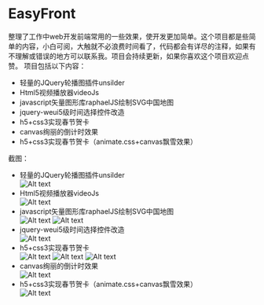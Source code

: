 # EasyFront
整理了工作中web开发前端常用的一些效果，使开发更加简单。这个项目都是些简单的内容，小白可阅，大触就不必浪费时间看了，代码都会有详尽的注释，如果有不理解或错误的地方可以联系我。项目会持续更新，如果你喜欢这个项目欢迎点赞。
项目包括以下内容：
- 轻量的JQuery轮播图插件unsilder
- Html5视频播放器videoJs
- javascript矢量图形库raphaelJS绘制SVG中国地图
- jquery-weui5级时间选择控件改造
- h5+css3实现春节贺卡
- canvas绚丽的倒计时效果
- h5+css3实现春节贺卡（animate.css+canvas飘雪效果）

截图：
- 轻量的JQuery轮播图插件unsilder<br />
![Alt text](https://github.com/hilanmiao/EasyFront/blob/master/unslider/screenhost/1.png)
- Html5视频播放器videoJs<br />
![Alt text](https://github.com/hilanmiao/EasyFront/blob/master/videoJs/screenhost/1.png)
- javascript矢量图形库raphaelJS绘制SVG中国地图<br />
![Alt text](https://github.com/hilanmiao/EasyFront/blob/master/raphael/screenhost/1.png)
![Alt text](https://github.com/hilanmiao/EasyFront/blob/master/raphael/screenhost/2.png)
- jquery-weui5级时间选择控件改造<br />
![Alt text](https://github.com/hilanmiao/EasyFront/blob/master/datetime-picker/screenhost/1.png)
- h5+css3实现春节贺卡<br />
![Alt text](https://github.com/hilanmiao/EasyFront/blob/master/happyNewYear/screenhost/1.png)
![Alt text](https://github.com/hilanmiao/EasyFront/blob/master/happyNewYear/screenhost/2.png)
![Alt text](https://github.com/hilanmiao/EasyFront/blob/master/happyNewYear/screenhost/3.png)
- canvas绚丽的倒计时效果<br />
![Alt text](https://github.com/hilanmiao/EasyFront/blob/master/canvas-clock/screenhost/1.png)
- h5+css3实现春节贺卡（animate.css+canvas飘雪效果）<br />
![Alt text](https://github.com/hilanmiao/EasyFront/blob/master/happy-new-year-min/screenhost/1.png)